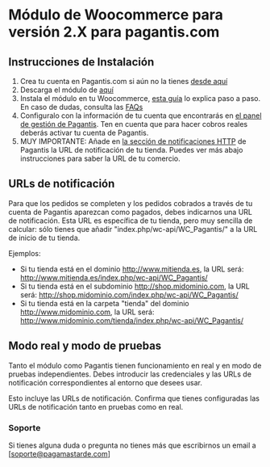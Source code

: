 # Módulo de Woocommerce para versión 2.X para  pagantis.com

## Instrucciones de Instalación

1. Crea tu cuenta en Pagantis.com si aún no la tienes [desde aquí](https://bo.pagantis.com/users/sign_up)
2. Descarga el módulo de [aquí](https://github.com/pagantis/pagamastarde-woocommerce/releases/download/1.0/pagantis.zip)
3. Instala el módulo en tu Woocommerce, [esta guía](https://github.com/pagantis/pagamastarde-woocommerce/releases/download/1.0/GuiaUsuario.docx) lo explica paso a paso. En caso de dudas, consulta las [FAQs](https://github.com/pagantis/pagamastarde-woocommerce/releases/download/1.0/FAQ.docx)
4. Configuralo con la información de tu cuenta que encontrarás en [el panel de gestión de Pagantis](https://bo.pagantis.com/api). Ten en cuenta que para hacer cobros reales deberás activar tu cuenta de Pagantis.
5. MUY IMPORTANTE: Añade en [la sección de notificaciones HTTP](https://bo.pagantis.com/notifications) de Pagantis la URL de notificación de tu tienda. Puedes ver más abajo instrucciones para saber la URL de tu comercio.


## URLs de notificación

Para que los pedidos se completen y los pedidos cobrados a través de tu cuenta de Pagantis aparezcan como pagados, debes indicarnos una URL de notificación. Esta URL es específica de tu tienda, pero muy sencilla de calcular: sólo tienes que añadir "index.php/wc-api/WC_Pagantis/" a la URL de inicio de tu tienda.

Ejemplos:

- Si tu tienda está en el dominio http://www.mitienda.es, la URL será: http://www.mitienda.es/index.php/wc-api/WC_Pagantis/
- Si tu tienda está en el subdominio http://shop.midominio.com, la URL será: http://shop.midominio.com/index.php/wc-api/WC_Pagantis/
- Si tu tienda está en la carpeta "tienda" del dominio http://www.midominio.com, la URL será: http://www.midominio.com/tienda/index.php/wc-api/WC_Pagantis/


## Modo real y modo de pruebas

Tanto el módulo como Pagantis tienen funcionamiento en real y en modo de pruebas independientes. Debes introducir las credenciales y las URLs de notificación correspondientes al entorno que desees usar.

Esto incluye las URLs de notificación. Confirma que tienes configuradas las URLs de notificación tanto en pruebas como en real. 


### Soporte

Si tienes alguna duda o pregunta no tienes más que escribirnos un email a [soporte@pagamastarde.com]


